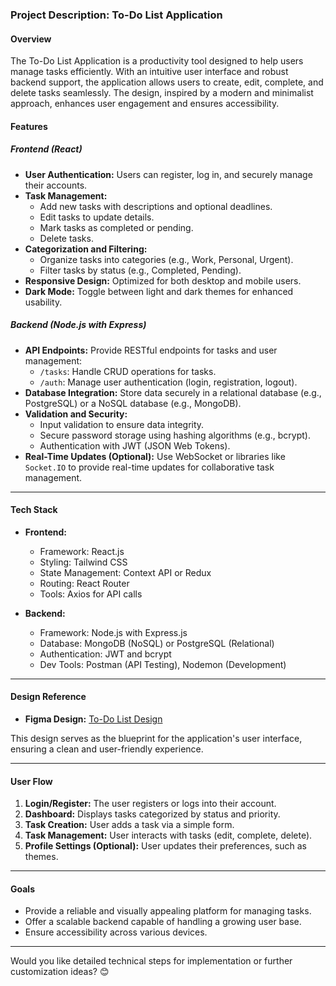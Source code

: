 ### **Project Description: To-Do List Application**

#### **Overview**
The To-Do List Application is a productivity tool designed to help users manage tasks efficiently. With an intuitive user interface and robust backend support, the application allows users to create, edit, complete, and delete tasks seamlessly. The design, inspired by a modern and minimalist approach, enhances user engagement and ensures accessibility. 

#### **Features**
##### **Frontend (React)**
- **User Authentication:** Users can register, log in, and securely manage their accounts.
- **Task Management:** 
  - Add new tasks with descriptions and optional deadlines.
  - Edit tasks to update details.
  - Mark tasks as completed or pending.
  - Delete tasks.
- **Categorization and Filtering:**
  - Organize tasks into categories (e.g., Work, Personal, Urgent).
  - Filter tasks by status (e.g., Completed, Pending).
- **Responsive Design:** Optimized for both desktop and mobile users.
- **Dark Mode:** Toggle between light and dark themes for enhanced usability.

##### **Backend (Node.js with Express)**
- **API Endpoints:** Provide RESTful endpoints for tasks and user management:
  - `/tasks`: Handle CRUD operations for tasks.
  - `/auth`: Manage user authentication (login, registration, logout).
- **Database Integration:** Store data securely in a relational database (e.g., PostgreSQL) or a NoSQL database (e.g., MongoDB).
- **Validation and Security:**
  - Input validation to ensure data integrity.
  - Secure password storage using hashing algorithms (e.g., bcrypt).
  - Authentication with JWT (JSON Web Tokens).
- **Real-Time Updates (Optional):** Use WebSocket or libraries like `Socket.IO` to provide real-time updates for collaborative task management.

---

#### **Tech Stack**
- **Frontend:**
  - Framework: React.js
  - Styling: Tailwind CSS
  - State Management: Context API or Redux
  - Routing: React Router
  - Tools: Axios for API calls

- **Backend:**
  - Framework: Node.js with Express.js
  - Database: MongoDB (NoSQL) or PostgreSQL (Relational)
  - Authentication: JWT and bcrypt
  - Dev Tools: Postman (API Testing), Nodemon (Development)

---

#### **Design Reference**
- **Figma Design:** [To-Do List Design](https://www.figma.com/design/2krPyEsj4ePuyABOgQOxy7/ToDo-List-(Community)?node-id=0-1&node-type=canvas&t=KRHzVjvmq5u2sxAE-0)

This design serves as the blueprint for the application's user interface, ensuring a clean and user-friendly experience.

---

#### **User Flow**
1. **Login/Register:** The user registers or logs into their account.
2. **Dashboard:** Displays tasks categorized by status and priority.
3. **Task Creation:** User adds a task via a simple form.
4. **Task Management:** User interacts with tasks (edit, complete, delete).
5. **Profile Settings (Optional):** User updates their preferences, such as themes.

---

#### **Goals**
- Provide a reliable and visually appealing platform for managing tasks.
- Offer a scalable backend capable of handling a growing user base.
- Ensure accessibility across various devices.

---

Would you like detailed technical steps for implementation or further customization ideas? 😊
